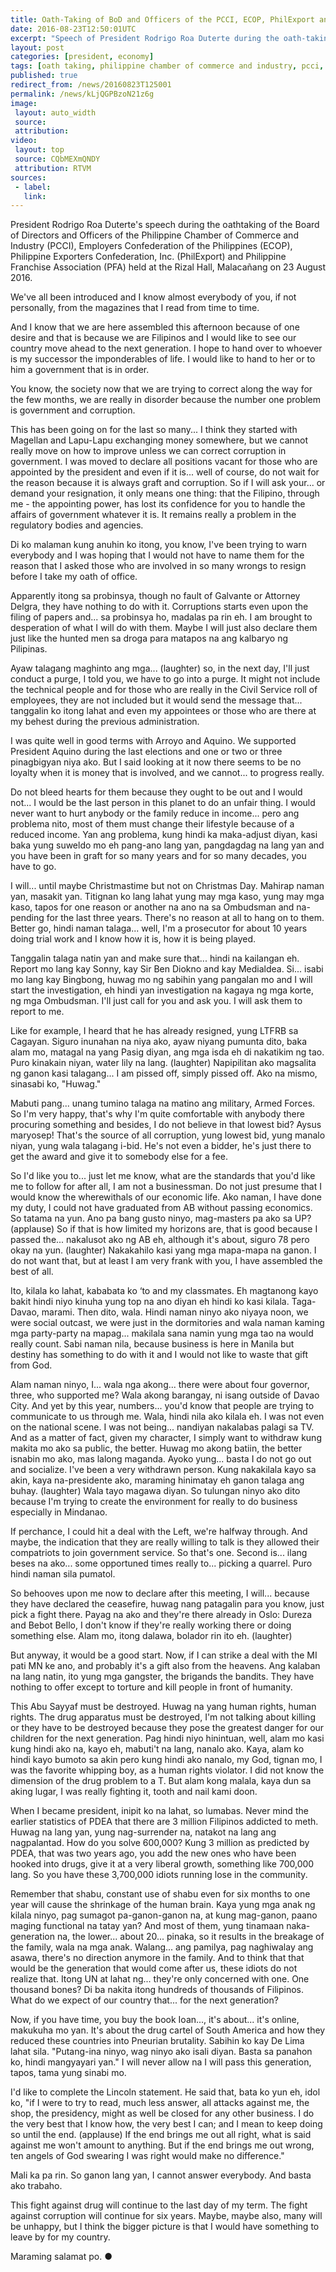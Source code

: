 ```yaml
---
title: Oath-Taking of BoD and Officers of the PCCI, ECOP, PhilExport and PFA
date: 2016-08-23T12:50:01UTC
excerpt: "Speech of President Rodrigo Roa Duterte during the oath-taking ceremony of the Board of Directors and Officers of the PCCI, ECOP, PhilExport and PFA at the Rizal Hall, Malacañang on August 23, 2016."
layout: post
categories: [president, economy]
tags: [oath taking, philippine chamber of commerce and industry, pcci, employers confederation of the philippines, ecop, philippine exporters confederation, philexport, philippine franchise association, pfa]
published: true
redirect_from: /news/20160823T125001
permalink: /news/kLjQGPBzoN21z6g
image:
 layout: auto_width
 source: 
 attribution: 
video:
 layout: top
 source: CQbMEXmQNDY
 attribution: RTVM 
sources:
 - label:
   link:
---
```


President Rodrigo Roa Duterte's speech during the oathtaking of the Board of Directors and Officers of the Philippine Chamber of Commerce and Industry (PCCI), Employers Confederation of the Philippines (ECOP), Philippine Exporters Confederation, Inc. (PhilExport) and Philippine Franchise Association (PFA) held at the Rizal Hall, Malacañang on 23 August 2016.

We've all been introduced and I know almost everybody of you, if not personally, from the magazines that I read from time to time.

And I know that we are here assembled this afternoon because of one desire and that is because we are Filipinos and I would like to see our country move ahead to the next generation. I hope to hand over to whoever is my successor the imponderables of life. I would like to hand to her or to him a government that is in order.

You know, the society now that we are trying to correct along the way for the few months, we are really in disorder because the number one problem is government and corruption. 

This has been going on for the last so many... I think they started with Magellan and Lapu-Lapu exchanging money somewhere, but we cannot really move on how to improve unless we can correct corruption in government. I was moved to declare all positions vacant for those who are appointed by the president and even if it is... well of course, do not wait for the reason because it is always graft and corruption. So if I will ask your... or demand your resignation, it only means one thing: that the Filipino, through me - the appointing power, has lost its confidence for you to handle the affairs of government whatever it is. It remains really a problem in the regulatory bodies and agencies.

Di ko malaman kung anuhin ko itong, you know, I've been trying to warn everybody and I was hoping that I would not have to name them for the reason that I asked those who are involved in so many wrongs to resign before I take my oath of office. 

Apparently itong sa probinsya, though no fault of Galvante or Attorney Delgra, they have nothing to do with it. Corruptions starts even upon the filing of papers and... sa probinsya ho, madalas pa rin eh. I am brought to desperation of what I will do with them. Maybe I will just also declare them just like the hunted men sa droga para matapos na ang kalbaryo ng Pilipinas.

Ayaw talagang maghinto ang mga... (laughter) so, in the next day, I'll just conduct a purge, I told you, we have to go into a purge. It might not include the technical people and for those who are really in the Civil Service roll of employees, they are not included but it would send the message that... tanggalin ko itong lahat and even my appointees or those who are there at my behest during the previous administration. 

I was quite well in good terms with Arroyo and Aquino. We supported President Aquino during the last elections and one or two or three pinagbigyan niya ako. But I said looking at it now there seems to be no loyalty when it is money that is involved, and we cannot... to progress really. 

Do not bleed hearts for them because they ought to be out and I would not... I would be the last person in this planet to do an unfair thing. I would never want to hurt anybody or the family reduce in income... pero ang problema nito, most of them must change their lifestyle because of a reduced income. Yan ang problema, kung hindi ka maka-adjust diyan, kasi baka yung suweldo mo eh pang-ano lang yan, pangdagdag na lang yan and you have been in graft for so many years and for so many decades, you have to go. 

I will... until maybe Christmastime but not on Christmas Day. Mahirap naman yan, masakit yan. Titignan ko lang lahat yung may mga kaso, yung may mga kaso, tapos for one reason or another na ano na sa Ombudsman and na-pending for the last three years. There's no reason at all to hang on to them. Better go, hindi naman talaga... well, I'm a prosecutor for about 10 years doing trial work and I know how it is, how it is being played. 

Tanggalin talaga natin yan and make sure that... hindi na kailangan eh. Report mo lang kay Sonny, kay Sir Ben Diokno and kay Medialdea. Si... isabi mo lang kay Bingbong, huwag mo ng sabihin yang pangalan mo and I will start the investigation, eh hindi yan investigation na kagaya ng mga korte, ng mga Ombudsman. I'll just call for you and ask you. I will ask them to report to me. 

Like for example, I heard that he has already resigned, yung LTFRB sa Cagayan. Siguro inunahan na niya ako, ayaw niyang pumunta dito, baka alam mo, matagal na yang Pasig diyan, ang mga isda eh di nakatikim ng tao. Puro kinakain niyan, water lily na lang. (laughter) Napipilitan ako magsalita ng ganon kasi talagang... I am pissed off, simply pissed off. Ako na mismo, sinasabi ko, "Huwag." 

Mabuti pang... unang tumino talaga na matino ang military, Armed Forces. So I'm very happy, that's why I'm quite comfortable with anybody there procuring something and besides, I do not believe in that lowest bid? Aysus maryosep! That's the source of all corruption, yung lowest bid, yung manalo niyan, yung wala talagang i-bid. He's not even a bidder, he's just there to get the award and give it to somebody else for a fee. 

So I'd like you to... just let me know, what are the standards that you'd like me to follow for after all, I am not a businessman. Do not just presume that I would know the wherewithals of our economic life. Ako naman, I have done my duty, I could not have graduated from AB without passing economics. So tatama na yun. Ano pa bang gusto ninyo, mag-masters pa ako sa UP? (applause) So if that is how limited my horizons are, that is good because I passed the... nakalusot ako ng AB eh, although it's about, siguro 78 pero okay na yun. (laughter) Nakakahilo kasi yang mga mapa-mapa na ganon. I do not want that, but at least I am very frank with you, I have assembled the best of all.

Ito, kilala ko lahat, kababata ko ‘to and my classmates. Eh magtanong kayo bakit hindi niyo kinuha yung top na ano diyan eh hindi ko kasi kilala. Taga-Davao, marami. Then dito, wala. Hindi naman ninyo ako niyaya noon, we were social outcast, we were just in the dormitories and wala naman kaming mga party-party na mapag... makilala sana namin yung mga tao na would really count. Sabi naman nila, because business is here in Manila but destiny has something to do with it and I would not like to waste that gift from God.

Alam naman ninyo, I... wala nga akong... there were about four governor, three, who supported me? Wala akong barangay, ni isang outside of Davao City. And yet by this year, numbers... you'd know that people are trying to communicate to us through me. Wala, hindi nila ako kilala eh. I was not even on the national scene. I was not being... nandiyan nakalabas palagi sa TV. And as a matter of fact, given my character, I simply want to withdraw kung makita mo ako sa public, the better. Huwag mo akong batiin, the better isnabin mo ako, mas lalong maganda. Ayoko yung... basta I do not go out and socialize. I've been a very withdrawn person. Kung nakakilala kayo sa akin, kaya na-presidente ako, maraming hinimatay eh ganon talaga ang buhay. (laughter) Wala tayo magawa diyan. So tulungan ninyo ako dito because I'm trying to create the environment for really to do business especially in Mindanao.

If perchance, I could hit a deal with the Left, we're halfway through. And maybe, the indication that they are really willing to talk is they allowed their compatriots to join government service. So that's one. Second is... ilang beses na ako... some opportuned times really to... picking a quarrel. Puro hindi naman sila pumatol. 

So behooves upon me now to declare after this meeting, I will... because they have declared the ceasefire, huwag nang patagalin para you know, just pick a fight there. Payag na ako and they're there already in Oslo: Dureza and Bebot Bello, I don't know if they're really working there or doing something else. Alam mo, itong dalawa, bolador rin ito eh. (laughter) 

But anyway, it would be a good start. Now, if I can strike a deal with the MI pati MN ke ano, and probably it's a gift also from the heavens. Ang kalaban na lang natin, ito yung mga gangster, the brigands the bandits. They have nothing to offer except to torture and kill people in front of humanity. 

This Abu Sayyaf must be destroyed. Huwag na yang human rights, human rights. The drug apparatus must be destroyed, I'm not talking about killing or they have to be destroyed because they pose the greatest danger for our children for the next generation. Pag hindi niyo hinintuan, well, alam mo kasi kung hindi ako na, kayo eh, mabuti't na lang, nanalo ako. Kaya, alam ko hindi kayo bumoto sa akin pero kung hindi ako nanalo, my God, tignan mo, I was the favorite whipping boy, as a human rights violator. I did not know the dimension of the drug problem to a T. But alam kong malala, kaya dun sa aking lugar, I was really fighting it, tooth and nail kami doon. 

When I became president, inipit ko na lahat, so lumabas. Never mind the earlier statistics of PDEA that there are 3 million Filipinos addicted to meth. Huwag na lang yan, yung nag-surrender na, natakot na lang ang nagpalantad. How do you solve 600,000? Kung 3 million as predicted by PDEA, that was two years ago, you add the new ones who have been hooked into drugs, give it at a very liberal growth, something like 700,000 lang. So you have these 3,700,000 idiots running lose in the community. 

Remember that shabu, constant use of shabu even for six months to one year will cause the shrinkage of the human brain. Kaya yung mga anak ng kilala ninyo, pag sumagot pa-ganon-ganon na, at kung mag-ganon, paano maging functional na tatay yan? And most of them, yung tinamaan naka-generation na, the lower... about 20... pinaka, so it results in the breakage of the family, wala na mga anak. Walang... ang pamilya, pag naghiwalay ang asawa, there's no direction anymore in the family. And to think that that would be the generation that would come after us, these idiots do not realize that. Itong UN at lahat ng... they're only concerned with one. One thousand bones? Di ba nakita itong hundreds of thousands of Filipinos. What do we expect of our country that... for the next generation? 

Now, if you have time, you buy the book Ioan..., it's about... it's online, makukuha mo yan. It's about the drug cartel of South America and how they reduced these countries into Pneurian brutality. Sabihin ko kay De Lima lahat sila. "Putang-ina ninyo, wag ninyo ako isali diyan. Basta sa panahon ko, hindi mangyayari yan." I will never allow na I will pass this generation, tapos, tama yung sinabi mo. 

I'd like to complete the Lincoln statement. He said that, bata ko yun eh, idol ko, "if I were to try to read, much less answer, all attacks against me, the shop, the presidency, might as well be closed for any other business. I do the very best that I know how, the very best I can; and I mean to keep doing so until the end. (applause) If the end brings me out all right, what is said against me won't amount to anything. But if the end brings me out wrong, ten angels of God swearing I was right would make no difference."

Mali ka pa rin. So ganon lang yan, I cannot answer everybody. And basta ako trabaho. 

This fight against drug will continue to the last day of my term. The fight against corruption will continue for six years. Maybe, maybe also, many will be unhappy, but I think the bigger picture is that I would have something to leave by for my country. 

Maraming salamat po.
&#x25cf;


